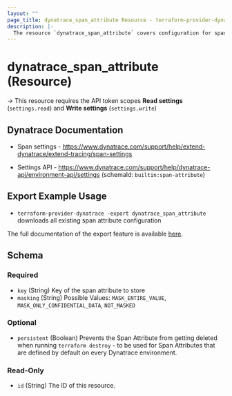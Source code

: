 ```yaml
---
layout: ""
page_title: dynatrace_span_attribute Resource - terraform-provider-dynatrace"
description: |-
  The resource `dynatrace_span_attribute` covers configuration for span attributes
---
```


# dynatrace_span_attribute (Resource)

-> This resource requires the API token scopes **Read settings** (`settings.read`) and **Write settings** (`settings.write`)

## Dynatrace Documentation

- Span settings - https://www.dynatrace.com/support/help/extend-dynatrace/extend-tracing/span-settings

- Settings API - https://www.dynatrace.com/support/help/dynatrace-api/environment-api/settings (schemaId: `builtin:span-attribute`)

## Export Example Usage

- `terraform-provider-dynatrace -export dynatrace_span_attribute` downloads all existing span attribute configuration

The full documentation of the export feature is available [here](https://registry.terraform.io/providers/dynatrace-oss/dynatrace/latest/docs/guides/export-v2).

<!-- schema generated by tfplugindocs -->
## Schema

### Required

- `key` (String) Key of the span attribute to store
- `masking` (String) Possible Values: `MASK_ENTIRE_VALUE`, `MASK_ONLY_CONFIDENTIAL_DATA`, `NOT_MASKED`

### Optional

- `persistent` (Boolean) Prevents the Span Attribute from getting deleted when running `terraform destroy` - to be used for Span Attributes that are defined by default on every Dynatrace environment.

### Read-Only

- `id` (String) The ID of this resource.
 